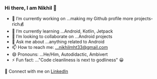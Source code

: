### Hi there, I am Nikhil 👋

- 🔭 I’m currently working on ...making my Github profile more projects-rich💰
- 🌱 I’m currently learning ...Android, Kotlin, Jetpack
- 👯 I’m looking to collaborate on ...Android projects
- 💬 Ask me about ...anything related to Android
- 📫 How to reach me: ...nikhilmht33@gmail.com
- 😄 Pronouns: ...He/Him, Autodidactic, Ambivert
- ⚡ Fun fact: ..."Code cleanliness is next to godliness" 😀

🔗 Connect with me on [LinkedIn](https://www.linkedin.com/in/nikhil-mehta/)
